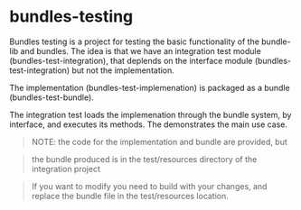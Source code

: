 # bundles-testing

Bundles testing is a project for testing the basic functionality of the bundle-lib and bundles.
The idea is that we have an integration test module (bundles-test-integration), that deplends on the interface module
(bundles-test-integration) but not the implementation.

The implementation (bundles-test-implemenation) is packaged as a bundle (bundles-test-bundle).

The integration test loads the implemenation through the bundle system, by interface, and executes its methods.
The demonstrates the main use case.

> NOTE: the code for the implementation and bundle are provided, but

> the bundle produced is in the test/resources directory of the integration project

> If you want to modify you need to build with your changes, and replace the bundle file in the test/resources location.